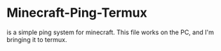 # Minecraft-Ping-Termux
is a simple ping system for minecraft. This file works on the PC, and I'm bringing it to termux. 
